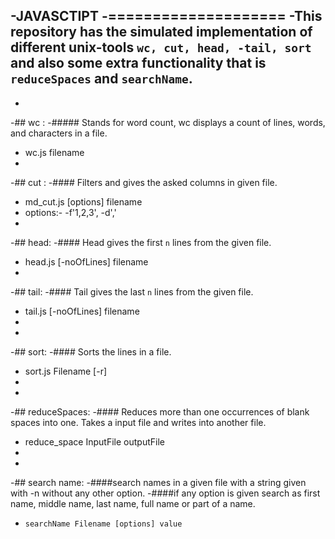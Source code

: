 -JAVASCTIPT
 -====================
 -This repository has the simulated implementation of different unix-tools `wc, cut, head,
 -tail, sort` and also some extra functionality that is `reduceSpaces` and `searchName`.
 -
 -
 -## wc :
 -##### Stands for word count, wc displays a count of lines, words, and characters in a file.
 -    wc.js filename
 -
 -## cut :
 -#### Filters and gives the asked columns in given file.
 -    md_cut.js [options] filename
 -    options:- -f'1,2,3', -d','
 -
 -## head:
 -#### Head gives the first `n` lines from the given file.
 -    head.js [-noOfLines] filename
 -
 -## tail:
 -#### Tail gives the last `n` lines from the given file.
 -    tail.js [-noOfLines] filename
 -
 -
 -## sort:
 -#### Sorts the lines in a file.
 -    sort.js Filename [-r]
 -
 -
 -## reduceSpaces:
 -#### Reduces more than one occurrences of blank spaces into one. Takes a input file and writes into another file.
 -    reduce_space InputFile outputFile
 -
 -
 -## search name:
 -####search names in a given file with a string given with -n without any other option.
-####if any option is given search as first name, middle name, last name, full name or part of a name.
-     searchName Filename [options] value
